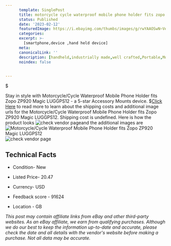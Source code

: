 ```yaml
---
      template: SinglePost
      title: motorcycle cycle waterproof mobile phone holder fits zopo zp920 magic luggps12
      status: Published
      date: '2023-02-12'
      featuredImage: https://i.ebayimg.com/thumbs/images/g/rwYAAOSwN~VeQaeD/s-l225.jpg
      categories: 
      excerpt: >-
        [smartphone,device ,hand held device]
      meta:
      canonicalLink: ''
      description: [handheld,industrially made,well crafted,Portable,Mobile,Compact,Convenient,Lightweight,Maneuverable,Man-portable,Miniature,Carriable,Hand-held,Light,Holdable,Transportable,Mobile device,Pocket-sized,On-the-go,Wireless,Cordless,Compact size,Convenient size, smartphone,device ,hand held device]
      noindex: false
      
        
---
```

$

Stay in style with Motorcycle/Cycle Waterproof Mobile Phone Holder fits Zopo ZP920 Magic LUGGPS12 - a 5-star Accessory Mounts device.
$[Click Here](https://www.ebay.com/itm/282864175218?hash=item41dc04c872%3Ag%3ArwYAAOSwN%7EVeQaeD&mkevt=1&mkcid=1&mkrid=711-53200-19255-0&campid=%253CePNCampaignId%253E&customid=%253CreferenceId%253E&toolid=10049) to read more to learn about the shipping costs and additional image urls for the Motorcycle/Cycle Waterproof Mobile Phone Holder fits Zopo ZP920 Magic LUGGPS12. Shipping cost is undefined. Here is how the product looks ![check vendor page](https://i.ebayimg.com/thumbs/images/g/rwYAAOSwN~VeQaeD/s-l225.jpg)and the additional images are![Motorcycle/Cycle Waterproof Mobile Phone Holder fits Zopo ZP920 Magic LUGGPS12](https://i.ebayimg.com/images/g/rwYAAOSwN~VeQaeD/s-l1600.jpg)![check vendor page](https://origin-galleryplus.ebayimg.com/ws/web/282864175218_2_0_1/225x225.jpg,https://origin-galleryplus.ebayimg.com/ws/web/282864175218_3_0_1/225x225.jpg,https://origin-galleryplus.ebayimg.com/ws/web/282864175218_4_0_1/225x225.jpg,https://origin-galleryplus.ebayimg.com/ws/web/282864175218_5_0_1/225x225.jpg,https://origin-galleryplus.ebayimg.com/ws/web/282864175218_6_0_1/225x225.jpg,https://origin-galleryplus.ebayimg.com/ws/web/282864175218_7_0_1/225x225.jpg,https://origin-galleryplus.ebayimg.com/ws/web/282864175218_8_0_1/225x225.jpg,https://origin-galleryplus.ebayimg.com/ws/web/282864175218_9_0_1/225x225.jpg,https://origin-galleryplus.ebayimg.com/ws/web/282864175218_10_0_1/225x225.jpg,https://origin-galleryplus.ebayimg.com/ws/web/282864175218_11_0_1/225x225.jpg,https://origin-galleryplus.ebayimg.com/ws/web/282864175218_12_0_1/225x225.jpg)



 ## Technical Facts 



     
      

 - Condition- New 


      

 - Listed Price- 20.47 


      

 - Currency- USD 


      

 - Feedback score - 91624 


      

 - Location - GB 


      
      

 *_This post may contain affiliate links from eBay and other third-party websites. As an eBay affiliate, we earn from qualifying purchases. Although we do our best to keep the information up-to-date and accurate, please check the date and all details with the vendor's website before making a purchase. Not all data may be accurate._*






